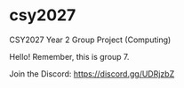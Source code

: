 # csy2027
CSY2027 Year 2 Group Project (Computing)

Hello! Remember, this is group 7. 

Join the Discord: https://discord.gg/UDRjzbZ
